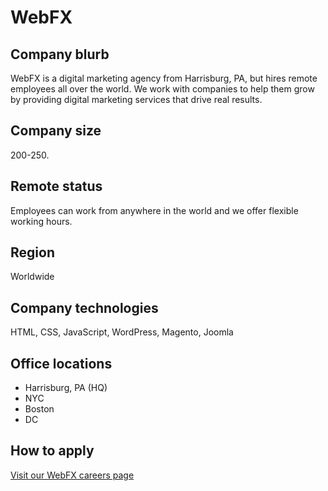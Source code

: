 # WebFX

## Company blurb

WebFX is a digital marketing agency from Harrisburg, PA, but hires remote employees all over the world. We work with companies to help them grow by providing digital marketing services that drive real results.

## Company size

200-250.

## Remote status

Employees can work from anywhere in the world and we offer flexible working hours.

## Region

Worldwide

## Company technologies

HTML, CSS, JavaScript, WordPress, Magento, Joomla

## Office locations

- Harrisburg, PA (HQ)
- NYC
- Boston
- DC

## How to apply

[Visit our WebFX careers page](https://www.webfx.com/careers/)
